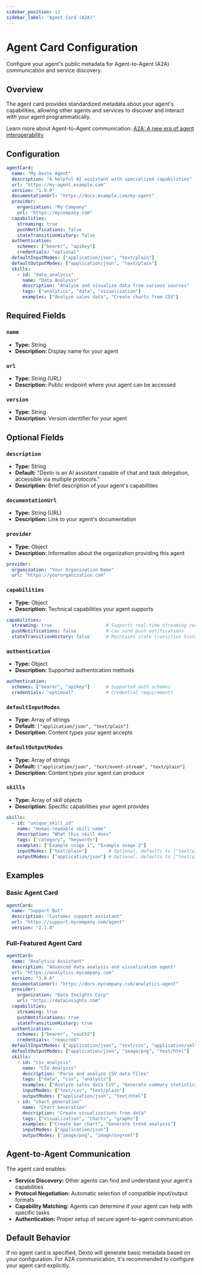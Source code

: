 ```yaml
---
sidebar_position: 12
sidebar_label: "Agent Card (A2A)"
---
```


# Agent Card Configuration

Configure your agent's public metadata for Agent-to-Agent (A2A) communication and service discovery.

## Overview

The agent card provides standardized metadata about your agent's capabilities, allowing other agents and services to discover and interact with your agent programmatically.

Learn more about Agent-to-Agent communication: [A2A: A new era of agent interoperability](https://developers.googleblog.com/en/a2a-a-new-era-of-agent-interoperability/)

## Configuration

```yaml
agentCard:
  name: "My Dexto Agent"
  description: "A helpful AI assistant with specialized capabilities"
  url: "https://my-agent.example.com"
  version: "1.0.0"
  documentationUrl: "https://docs.example.com/my-agent"
  provider:
    organization: "My Company"
    url: "https://mycompany.com"
  capabilities:
    streaming: true
    pushNotifications: false
    stateTransitionHistory: false
  authentication:
    schemes: ["bearer", "apiKey"]
    credentials: "optional"
  defaultInputModes: ["application/json", "text/plain"]
  defaultOutputModes: ["application/json", "text/plain"]
  skills:
    - id: "data_analysis"
      name: "Data Analysis"
      description: "Analyze and visualize data from various sources"
      tags: ["analytics", "data", "visualization"]
      examples: ["Analyze sales data", "Create charts from CSV"]
```

## Required Fields

### `name`
- **Type:** String
- **Description:** Display name for your agent

### `url`
- **Type:** String (URL)
- **Description:** Public endpoint where your agent can be accessed

### `version`
- **Type:** String
- **Description:** Version identifier for your agent

## Optional Fields

### `description`
- **Type:** String
- **Default:** "Dexto is an AI assistant capable of chat and task delegation, accessible via multiple protocols."
- **Description:** Brief description of your agent's capabilities

### `documentationUrl`
- **Type:** String (URL)
- **Description:** Link to your agent's documentation

### `provider`
- **Type:** Object
- **Description:** Information about the organization providing this agent

```yaml
provider:
  organization: "Your Organization Name"
  url: "https://yourorganization.com"
```

### `capabilities`
- **Type:** Object
- **Description:** Technical capabilities your agent supports

```yaml
capabilities:
  streaming: true                    # Supports real-time streaming responses
  pushNotifications: false           # Can send push notifications
  stateTransitionHistory: false      # Maintains state transition history
```

### `authentication`
- **Type:** Object
- **Description:** Supported authentication methods

```yaml
authentication:
  schemes: ["bearer", "apiKey"]      # Supported auth schemes
  credentials: "optional"            # Credential requirements
```

### `defaultInputModes`
- **Type:** Array of strings
- **Default:** `["application/json", "text/plain"]`
- **Description:** Content types your agent accepts

### `defaultOutputModes`
- **Type:** Array of strings  
- **Default:** `["application/json", "text/event-stream", "text/plain"]`
- **Description:** Content types your agent can produce

### `skills`
- **Type:** Array of skill objects
- **Description:** Specific capabilities your agent provides

```yaml
skills:
  - id: "unique_skill_id"
    name: "Human-readable skill name"
    description: "What this skill does"
    tags: ["category", "keywords"]
    examples: ["Example usage 1", "Example usage 2"]
    inputModes: ["text/plain"]        # Optional, defaults to ["text/plain"]
    outputModes: ["application/json"] # Optional, defaults to ["text/plain"]
```

## Examples

### Basic Agent Card
```yaml
agentCard:
  name: "Support Bot"
  description: "Customer support assistant"
  url: "https://support.mycompany.com/agent"
  version: "2.1.0"
```

### Full-Featured Agent Card
```yaml
agentCard:
  name: "Analytics Assistant"
  description: "Advanced data analysis and visualization agent"
  url: "https://analytics.mycompany.com"
  version: "3.0.0"
  documentationUrl: "https://docs.mycompany.com/analytics-agent"
  provider:
    organization: "Data Insights Corp"
    url: "https://datainsights.com"
  capabilities:
    streaming: true
    pushNotifications: true
    stateTransitionHistory: true
  authentication:
    schemes: ["bearer", "oauth2"]
    credentials: "required"
  defaultInputModes: ["application/json", "text/csv", "application/xml"]
  defaultOutputModes: ["application/json", "image/png", "text/html"]
  skills:
    - id: "csv_analysis"
      name: "CSV Analysis"
      description: "Parse and analyze CSV data files"
      tags: ["data", "csv", "analysis"]
      examples: ["Analyze sales data CSV", "Generate summary statistics"]
      inputModes: ["text/csv", "text/plain"]
      outputModes: ["application/json", "text/html"]
    - id: "chart_generation"
      name: "Chart Generation"
      description: "Create visualizations from data"
      tags: ["visualization", "charts", "graphs"]
      examples: ["Create bar chart", "Generate trend analysis"]
      inputModes: ["application/json"]
      outputModes: ["image/png", "image/svg+xml"]
```

## Agent-to-Agent Communication

The agent card enables:

- **Service Discovery:** Other agents can find and understand your agent's capabilities
- **Protocol Negotiation:** Automatic selection of compatible input/output formats
- **Capability Matching:** Agents can determine if your agent can help with specific tasks
- **Authentication:** Proper setup of secure agent-to-agent communication

## Default Behavior

If no agent card is specified, Dexto will generate basic metadata based on your configuration. For A2A communication, it's recommended to configure your agent card explicitly.

